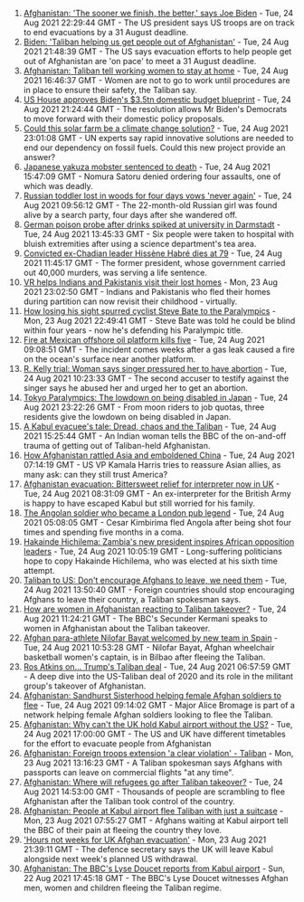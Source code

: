 1. [Afghanistan: 'The sooner we finish, the better,' says Joe Biden](https://www.bbc.co.uk/news/world-asia-58321849?at_medium=RSS&at_campaign=KARANGA) - Tue, 24 Aug 2021 22:29:44 GMT - The US president says US troops are on track to end evacuations by a 31 August deadline.
2. [Biden: 'Taliban helping us get people out of Afghanistan'](https://www.bbc.co.uk/news/world-us-canada-58323314?at_medium=RSS&at_campaign=KARANGA) - Tue, 24 Aug 2021 21:48:39 GMT - The US says evacuation efforts to help people get out of Afghanistan are 'on pace' to meet a 31 August deadline.
3. [Afghanistan: Taliban tell working women to stay at home](https://www.bbc.co.uk/news/world-asia-58315413?at_medium=RSS&at_campaign=KARANGA) - Tue, 24 Aug 2021 16:46:37 GMT - Women are not to go to work until procedures are in place to ensure their safety, the Taliban say.
4. [US House approves Biden's $3.5tn domestic budget blueprint](https://www.bbc.co.uk/news/world-us-canada-58324640?at_medium=RSS&at_campaign=KARANGA) - Tue, 24 Aug 2021 21:24:44 GMT - The resolution allows Mr Biden's Democrats to move forward with their domestic policy proposals.
5. [Could this solar farm be a climate change solution?](https://www.bbc.co.uk/news/world-europe-58320618?at_medium=RSS&at_campaign=KARANGA) - Tue, 24 Aug 2021 23:01:08 GMT - UN experts say rapid innovative solutions are needed to end our dependency on fossil fuels. Could this new project provide an answer?
6. [Japanese yakuza mobster sentenced to death](https://www.bbc.co.uk/news/world-asia-58321573?at_medium=RSS&at_campaign=KARANGA) - Tue, 24 Aug 2021 15:47:09 GMT - Nomura Satoru denied ordering four assaults, one of which was deadly.
7. [Russian toddler lost in woods for four days vows 'never again'](https://www.bbc.co.uk/news/world-europe-58315926?at_medium=RSS&at_campaign=KARANGA) - Tue, 24 Aug 2021 09:56:12 GMT - The 22-month-old Russian girl was found alive by a search party, four days after she wandered off.
8. [German poison probe after drinks spiked at university in Darmstadt](https://www.bbc.co.uk/news/world-europe-58315927?at_medium=RSS&at_campaign=KARANGA) - Tue, 24 Aug 2021 13:45:33 GMT - Six people were taken to hospital with bluish extremities after using a science department's tea area.
9. [Convicted ex-Chadian leader Hissène Habré dies at 79](https://www.bbc.co.uk/news/world-africa-58316923?at_medium=RSS&at_campaign=KARANGA) - Tue, 24 Aug 2021 11:45:17 GMT - The former president, whose government carried out 40,000 murders, was serving a life sentence.
10. [VR helps Indians and Pakistanis visit their lost homes](https://www.bbc.co.uk/news/world-asia-india-58265851?at_medium=RSS&at_campaign=KARANGA) - Mon, 23 Aug 2021 23:02:50 GMT - Indians and Pakistanis who fled their homes during partition can now revisit their childhood - virtually.
11. [How losing his sight spurred cyclist Steve Bate to the Paralympics](https://www.bbc.co.uk/news/uk-58306376?at_medium=RSS&at_campaign=KARANGA) - Mon, 23 Aug 2021 22:49:41 GMT - Steve Bate was told he could be blind within four years - now he's defending his Paralympic title.
12. [Fire at Mexican offshore oil platform kills five](https://www.bbc.co.uk/news/world-latin-america-58315356?at_medium=RSS&at_campaign=KARANGA) - Tue, 24 Aug 2021 09:08:51 GMT - The incident comes weeks after a gas leak caused a fire on the ocean's surface near another platform.
13. [R. Kelly trial: Woman says singer pressured her to have abortion](https://www.bbc.co.uk/news/entertainment-arts-58315144?at_medium=RSS&at_campaign=KARANGA) - Tue, 24 Aug 2021 10:23:33 GMT - The second accuser to testify against the singer says he abused her and urged her to get an abortion.
14. [Tokyo Paralympics: The lowdown on being disabled in Japan](https://www.bbc.co.uk/news/disability-58256722?at_medium=RSS&at_campaign=KARANGA) - Tue, 24 Aug 2021 23:22:26 GMT - From moon riders to job quotas, three residents give the lowdown on being disabled in Japan.
15. [A Kabul evacuee's tale: Dread, chaos and the Taliban](https://www.bbc.co.uk/news/world-asia-58318374?at_medium=RSS&at_campaign=KARANGA) - Tue, 24 Aug 2021 15:25:44 GMT - An Indian woman tells the BBC of the on-and-off trauma of getting out of Taliban-held Afghanistan.
16. [How Afghanistan rattled Asia and emboldened China](https://www.bbc.co.uk/news/world-asia-58312949?at_medium=RSS&at_campaign=KARANGA) - Tue, 24 Aug 2021 07:14:19 GMT - US VP Kamala Harris tries to reassure Asian allies, as many ask: can they still trust America?
17. [Afghanistan evacuation: Bittersweet relief for interpreter now in UK](https://www.bbc.co.uk/news/world-asia-58315406?at_medium=RSS&at_campaign=KARANGA) - Tue, 24 Aug 2021 08:31:09 GMT - An ex-interpreter for the British Army is happy to have escaped Kabul but still worried for his family.
18. [The Angolan soldier who became a London pub legend](https://www.bbc.co.uk/news/uk-58266180?at_medium=RSS&at_campaign=KARANGA) - Tue, 24 Aug 2021 05:08:05 GMT - Cesar Kimbirima fled Angola after being shot four times and spending five months in a coma.
19. [Hakainde Hichilema: Zambia's new president inspires African opposition leaders](https://www.bbc.co.uk/news/world-africa-58270973?at_medium=RSS&at_campaign=KARANGA) - Tue, 24 Aug 2021 10:05:19 GMT - Long-suffering politicians hope to copy Hakainde Hichilema, who was elected at his sixth time attempt.
20. [Taliban to US: Don't encourage Afghans to leave, we need them](https://www.bbc.co.uk/news/uk-politics-58320221?at_medium=RSS&at_campaign=KARANGA) - Tue, 24 Aug 2021 13:50:40 GMT - Foreign countries should stop encouraging Afghans to leave their country, a Taliban spokesman says.
21. [How are women in Afghanistan reacting to Taliban takeover?](https://www.bbc.co.uk/news/world-asia-58315828?at_medium=RSS&at_campaign=KARANGA) - Tue, 24 Aug 2021 11:24:21 GMT - The BBC's Secunder Kermani speaks to women in Afghanistan about the Taliban takeover.
22. [Afghan para-athlete Nilofar Bayat welcomed by new team in Spain](https://www.bbc.co.uk/news/world-europe-58318043?at_medium=RSS&at_campaign=KARANGA) - Tue, 24 Aug 2021 10:53:28 GMT - Nilofar Bayat, Afghan wheelchair basketball women's captain, is in Bilbao after fleeing the Taliban.
23. [Ros Atkins on... Trump's Taliban deal](https://www.bbc.co.uk/news/world-58311135?at_medium=RSS&at_campaign=KARANGA) - Tue, 24 Aug 2021 06:57:59 GMT - A deep dive into the US-Taliban deal of 2020 and its role in the militant group's takeover of Afghanistan.
24. [Afghanistan: Sandhurst Sisterhood helping female Afghan soldiers to flee](https://www.bbc.co.uk/news/uk-58314902?at_medium=RSS&at_campaign=KARANGA) - Tue, 24 Aug 2021 09:14:02 GMT - Major Alice Bromage is part of a network helping female Afghan soldiers looking to flee the Taliban.
25. [Afghanistan: Why can't the UK hold Kabul airport without the US?](https://www.bbc.co.uk/news/world-58305185?at_medium=RSS&at_campaign=KARANGA) - Tue, 24 Aug 2021 17:00:00 GMT - The US and UK have different timetables for the effort to evacuate people from Afghanistan
26. [Afghanistan: Foreign troops extension 'a clear violation' - Taliban](https://www.bbc.co.uk/news/world-asia-58307188?at_medium=RSS&at_campaign=KARANGA) - Mon, 23 Aug 2021 13:16:23 GMT - A Taliban spokesman says Afghans with passports can leave on commercial flights "at any time".
27. [Afghanistan: Where will refugees go after Taliban takeover?](https://www.bbc.co.uk/news/world-asia-58283177?at_medium=RSS&at_campaign=KARANGA) - Tue, 24 Aug 2021 14:53:00 GMT - Thousands of people are scrambling to flee Afghanistan after the Taliban took control of the country.
28. [Afghanistan: People at Kabul airport flee Taliban with just a suitcase](https://www.bbc.co.uk/news/world-asia-58300386?at_medium=RSS&at_campaign=KARANGA) - Mon, 23 Aug 2021 07:55:27 GMT - Afghans waiting at Kabul airport tell the BBC of their pain at fleeing the country they love.
29. ['Hours not weeks for UK Afghan evacuation'](https://www.bbc.co.uk/news/uk-58302734?at_medium=RSS&at_campaign=KARANGA) - Mon, 23 Aug 2021 21:39:11 GMT - The defence secretary says the UK will leave Kabul alongside next week's planned US withdrawal.
30. [Afghanistan: The BBC's Lyse Doucet reports from Kabul airport](https://www.bbc.co.uk/news/world-asia-58300416?at_medium=RSS&at_campaign=KARANGA) - Sun, 22 Aug 2021 17:45:18 GMT - The BBC's Lyse Doucet witnesses Afghan men, women and children fleeing the Taliban regime.
